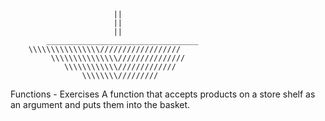                            ||
                           ||
                           ||
            __________________________________
	    \\\\\\\\\\\\\\\\//////////////////
             \\\\\\\\\\\\\\\///////////////     
                \\\\\\\\\\\\///////////// 
                    \\\\\\\\/////////
                    

Functions - Exercises
A function that accepts products on a store shelf as an argument and puts them into the basket.
